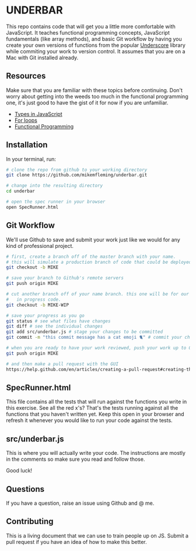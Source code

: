 # UNDERBAR

This repo contains code that will get you a little more comfortable 
with JavaScript. It teaches functional programming concepts, JavaScript 
fundamentals (like array methods), and basic Git workflow by having you 
create your own versions of functions from the popular [Underscore](https://underscorejs.org/) library
while commiting your work to version control. It assumes that you are on 
a Mac with Git installed already.

## Resources
Make sure that you are familiar with these topics before continuing. Don't
worry about getting into the weeds too much in the functional programming one,
it's just good to have the gist of it for now if you are unfamiliar. 
* [Types in JavaScript](https://developer.mozilla.org/en-US/docs/Web/JavaScript/Data_structures#Data_types)
* [For loops](https://www.w3schools.com/js/js_loop_for.asp)
* [Functional Programming](https://hackernoon.com/understanding-functional-programming-with-javascript-41eb3fa8c2a)

## Installation
In your terminal, run:
```bash
# clone the repo from github to your working directory
git clone https://github.com/mikemfleming/underbar.git

# change into the resulting directory
cd underbar

# open the spec runner in your browser
open SpecRunner.html
```

## Git Workflow
We'll use Github to save and submit your work just like we would for
any kind of professional project. 
```bash
# first, create a branch off of the master branch with your name.
# this will simulate a production branch of code that could be deployed.
git checkout -b MIKE

# save your branch to Github's remote servers
git push origin MIKE

# cut another branch off of your name branch. this one will be for our work 
#   in progress code.
git checkout -b MIKE-WIP

# save your progress as you go
git status # see what files have changes
git diff # see the individual changes
git add src/underbar.js # stage your changes to be committed
git commit -m "this commit message has a cat emoji 🐈" # commit your changes with a message

# when you are ready to have your work reviewed, push your work up to Github
git push origin MIKE

# and then make a pull request with the GUI
https://help.github.com/en/articles/creating-a-pull-request#creating-the-pull-request
```

## SpecRunner.html
This file contains all the tests that will run against the functions
you write in this exercise. See all the red x's? That's the tests
running against all the functions that you haven't written yet.
Keep this open in your browser and refresh it whenever you would
like to run your code against the tests. 

## src/underbar.js
This is where you will actually write your code. The instructions are
mostly in the comments so make sure you read and follow those. 

Good luck!

## Questions
If you have a question, raise an issue using Github and @ me.

## Contributing
This is a living document that we can use to train people up on JS. Submit a pull request if you 
have an idea of how to make this better.
